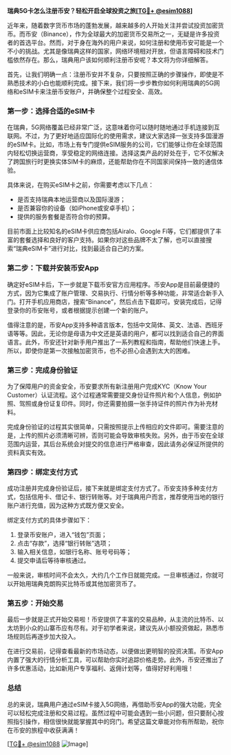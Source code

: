 **瑞典5G卡怎么注册币安？轻松开启全球投资之旅[[TG💪+ @esim1088](https://t.me/s/esim1088)]**

近年来，随着数字货币市场的蓬勃发展，越来越多的人开始关注并尝试投资加密货币。而币安（Binance），作为全球最大的加密货币交易所之一，无疑是许多投资者的首选平台。然而，对于身在海外的用户来说，如何注册和使用币安可能是一个不小的挑战。尤其是像瑞典这样的国家，网络环境相对开放，但语言障碍和技术门槛依然存在。那么，瑞典用户该如何顺利注册币安呢？本文将为你详细解答。

首先，让我们明确一点：注册币安并不复杂，只要按照正确的步骤操作，即使是不熟悉技术的小白也能顺利完成。接下来，我们将一步步教你如何利用瑞典的5G网络和eSIM卡来注册币安账户，并确保整个过程安全、高效。

### **第一步：选择合适的eSIM卡**
在瑞典，5G网络覆盖已经非常广泛，这意味着你可以随时随地通过手机连接到互联网。不过，为了更好地适应国际化的使用需求，建议大家选择一张支持多国漫游的eSIM卡。比如，市场上有专门提供eSIM服务的公司，它们能够让你在全球范围内轻松切换运营商，享受稳定的网络连接。选择这类产品的好处在于，它不仅解决了跨国旅行时更换实体SIM卡的麻烦，还能帮助你在不同国家间保持一致的通信体验。

具体来说，在购买eSIM卡之前，你需要考虑以下几点：
- 是否支持瑞典本地运营商以及国际漫游；
- 是否兼容你的设备（如iPhone或安卓手机）；
- 提供的服务套餐是否符合你的预算。

目前市面上比较知名的eSIM卡供应商包括Airalo、Google Fi等，它们都提供了丰富的套餐选择和良好的客户支持。如果你对这些品牌不太了解，也可以直接搜索“瑞典eSIM卡”进行对比，找到最适合自己的方案。

### **第二步：下载并安装币安App**
确定好eSIM卡后，下一步就是下载币安官方应用程序。币安App是目前最便捷的方式，因为它集成了账户管理、交易执行、行情分析等多种功能，非常适合新手入门。打开手机应用商店，搜索“Binance”，然后点击下载即可。安装完成后，记得登录你的币安账号，或者根据提示创建一个新的账户。

值得注意的是，币安App支持多种语言版本，包括中文简体、英文、法语、西班牙语等等。因此，无论你是母语为中文还是英语的用户，都可以找到适合自己的界面语言。此外，币安还针对新手用户推出了一系列教程和指南，帮助他们快速上手。所以，即使你是第一次接触加密货币，也不必担心会遇到太大的困难。

### **第三步：完成身份验证**
为了保障用户的资金安全，币安要求所有新注册用户完成KYC（Know Your Customer）认证流程。这个过程通常需要提交身份证件照片和个人信息，例如护照、驾照或身份证复印件。同时，你还需要拍摄一张手持证件的照片作为补充材料。

完成身份验证的过程其实很简单，只需按照提示上传相应的文件即可。需要注意的是，上传的照片必须清晰可辨，否则可能会导致审核失败。另外，由于币安在全球范围内运营，其后台系统会对提交的信息进行严格审查，因此请务必保证所提供的资料真实有效。

### **第四步：绑定支付方式**
成功注册并完成身份验证后，接下来就是绑定支付方式了。币安支持多种支付方式，包括信用卡、借记卡、银行转账等。对于瑞典用户而言，推荐使用当地的银行账户进行充值，因为这种方式既方便又安全。

绑定支付方式的具体步骤如下：
1. 登录币安账户，进入“钱包”页面；
2. 点击“存款”，选择“银行转账”选项；
3. 输入相关信息，如银行名称、账号号码等；
4. 提交申请后等待审核通过。

一般来说，审核时间不会太久，大约几个工作日就能完成。一旦审核通过，你就可以开始用瑞典克朗购买比特币或其他加密货币了。

### **第五步：开始交易**
最后一步就是正式开始交易啦！币安提供了丰富的交易品种，从主流的比特币、以太坊到小众的山寨币应有尽有。对于初学者来说，建议先从小额投资做起，熟悉市场规则后再逐步加大投入。

在进行交易前，记得查看最新的市场动态，以便做出更明智的投资决策。币安App内置了强大的行情分析工具，可以帮助你实时追踪价格走势。此外，币安还推出了许多优惠活动，比如新用户专享福利、返佣计划等，值得好好利用哦！

### **总结**
总的来说，瑞典用户通过eSIM卡接入5G网络，再借助币安App的强大功能，完全可以轻松完成注册和交易过程。虽然过程中可能会遇到一些小问题，但只要耐心按照指引操作，相信很快就能掌握其中的窍门。希望这篇文章能对你有所帮助，祝你在币安的旅程中收获满满！

[[TG💪+ @esim1088](https://t.me/s/esim1088) ![Image](https://i.postimg.cc/4NQfJmqS/Snipaste-2025-05-13-00-14-12.png)]